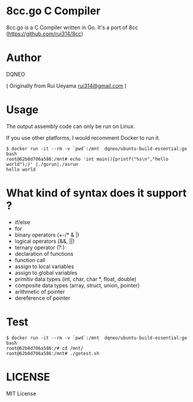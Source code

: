 # 8cc.go C Compiler

8cc.go is a C Compiler written in Go. It's a port of 8cc (https://github.com/rui314/8cc)

# Author

DQNEO

( Originally from Rui Ueyama rui314@gmail.com )

# Usage

The output assembly code can only be run on Linux.

If you use other platforms, I would recomment Docker to run it.


```
$ docker run -it --rm -v `pwd`:/mnt  dqneo/ubuntu-build-essential:go bash
root@62b0d706a586:/mnt# echo 'int main(){printf("%s\n","hello world");}' |./gorun|./asrun
hello world
```
# What kind of syntax does it support ?

* if/else
* for
* binary operators (+-/* & |)
* logical operators (&&, ||)
* ternary operator (?:)
* declaration of functions
* function call
* assign to local variables
* assign to global variables
* primitiv data types (int, char, char *, float, double)
* composite data types (array, struct, union, pointer)
* arithmetic of pointer
* dereference of pointer

# Test

```
$ docker run -it --rm -v `pwd`:/mnt  dqneo/ubuntu-build-essential:go bash
root@62b0d706a586:/# cd /mnt/
root@62b0d706a586:/mnt# ./gotest.sh
```

# LICENSE
MIT License
